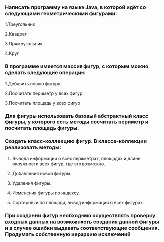 ### Написать программу на языке Java, в которой идёт со следующими геометрическими фигурами:

1.Треугольник

2.Квадрат

3.Прямоугольник

4.Круг

### В программе имеется массив фигур, с которым можно сделать следующие операции:

1.Добавить новую фигуру

2.Посчитать периметр у всех фигур

3.Посчитать площадь у всех фигур

### Для фигуры использовать базовый абстрактный класс фигуры, у которого есть методы посчитать периметр и посчитать площадь фигуры.

### Создать класс-коллекцию фигур. В классе-коллекции реализовать методы:

1. Вывода информации о всех периметрах, площадях и длине окружности всех фигур, где это возможно.

2. Добавления новой фигуры.

3. Удаления фигуры.

4. Изменения фигуры по индексу.

5. Сортировки по площади, вывод информации о всех фигурах.

### При создании фигур необходимо осуществлять проверку входных данных на возможность создания данной фигуры и в случае ошибки выдавать соответствующие сообщения. Продумать собственную иерархию исключений